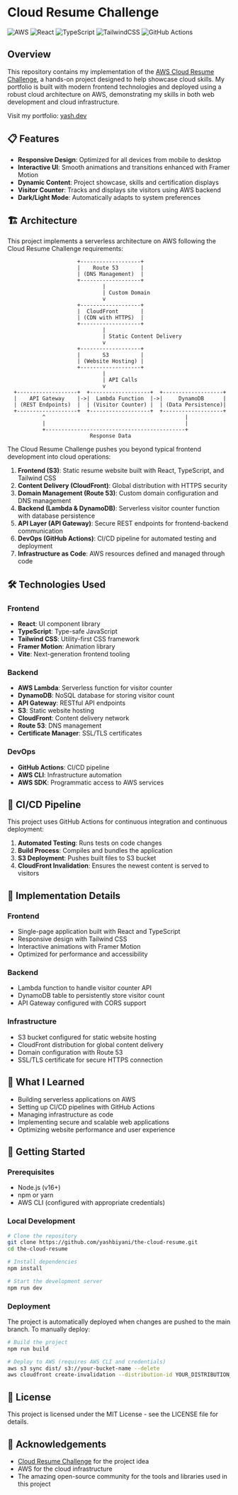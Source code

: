 # Cloud Resume Challenge

![AWS](https://img.shields.io/badge/AWS-%23FF9900.svg?style=for-the-badge&logo=amazon-aws&logoColor=white)
![React](https://img.shields.io/badge/react-%2320232a.svg?style=for-the-badge&logo=react&logoColor=%2361DAFB)
![TypeScript](https://img.shields.io/badge/typescript-%23007ACC.svg?style=for-the-badge&logo=typescript&logoColor=white)
![TailwindCSS](https://img.shields.io/badge/tailwindcss-%2338B2AC.svg?style=for-the-badge&logo=tailwind-css&logoColor=white)
![GitHub Actions](https://img.shields.io/badge/github%20actions-%232671E5.svg?style=for-the-badge&logo=githubactions&logoColor=white)

## Overview

This repository contains my implementation of the [AWS Cloud Resume Challenge](https://cloudresumechallenge.dev/), a hands-on project designed to help showcase cloud skills. My portfolio is built with modern frontend technologies and deployed using a robust cloud architecture on AWS, demonstrating my skills in both web development and cloud infrastructure.

Visit my portfolio: [yash.dev](https://yashbiyani.com)

## 📋 Features

- **Responsive Design**: Optimized for all devices from mobile to desktop
- **Interactive UI**: Smooth animations and transitions enhanced with Framer Motion
- **Dynamic Content**: Project showcase, skills and certification displays
- **Visitor Counter**: Tracks and displays site visitors using AWS backend
- **Dark/Light Mode**: Automatically adapts to system preferences

## 🏗️ Architecture

This project implements a serverless architecture on AWS following the Cloud Resume Challenge requirements:

```
                      +-------------------+
                      |    Route 53       |
                      | (DNS Management)  |
                      +-------------------+
                              |
                              | Custom Domain
                              v
                      +-------------------+
                      |  CloudFront       |
                      | (CDN with HTTPS)  |
                      +-------------------+
                              |
                              | Static Content Delivery
                              v
                      +-------------------+
                      |       S3          |
                      | (Website Hosting) |
                      +-------------------+
                              |
                              | API Calls
                              v
  +-------------------+  +-------------------+  +-------------------+
  |    API Gateway    |->|  Lambda Function  |->|     DynamoDB      |
  | (REST Endpoints)  |  | (Visitor Counter) |  | (Data Persistence)|
  +-------------------+  +-------------------+  +-------------------+
           ^                                            |
           |                                            |
           +--------------------------------------------+
                          Response Data
```

The Cloud Resume Challenge pushes you beyond typical frontend development into cloud operations:

1. **Frontend (S3)**: Static resume website built with React, TypeScript, and Tailwind CSS
2. **Content Delivery (CloudFront)**: Global distribution with HTTPS security
3. **Domain Management (Route 53)**: Custom domain configuration and DNS management
4. **Backend (Lambda & DynamoDB)**: Serverless visitor counter function with database persistence
5. **API Layer (API Gateway)**: Secure REST endpoints for frontend-backend communication
6. **DevOps (GitHub Actions)**: CI/CD pipeline for automated testing and deployment
7. **Infrastructure as Code**: AWS resources defined and managed through code

## 🛠️ Technologies Used

### Frontend
- **React**: UI component library
- **TypeScript**: Type-safe JavaScript
- **Tailwind CSS**: Utility-first CSS framework
- **Framer Motion**: Animation library
- **Vite**: Next-generation frontend tooling

### Backend
- **AWS Lambda**: Serverless function for visitor counter
- **DynamoDB**: NoSQL database for storing visitor count
- **API Gateway**: RESTful API endpoints
- **S3**: Static website hosting
- **CloudFront**: Content delivery network
- **Route 53**: DNS management
- **Certificate Manager**: SSL/TLS certificates

### DevOps
- **GitHub Actions**: CI/CD pipeline
- **AWS CLI**: Infrastructure automation
- **AWS SDK**: Programmatic access to AWS services

## 🚀 CI/CD Pipeline

This project uses GitHub Actions for continuous integration and continuous deployment:

1. **Automated Testing**: Runs tests on code changes
2. **Build Process**: Compiles and bundles the application
3. **S3 Deployment**: Pushes built files to S3 bucket
4. **CloudFront Invalidation**: Ensures the newest content is served to visitors

## 📝 Implementation Details

### Frontend
- Single-page application built with React and TypeScript
- Responsive design with Tailwind CSS
- Interactive animations with Framer Motion
- Optimized for performance and accessibility

### Backend
- Lambda function to handle visitor counter API
- DynamoDB table to persistently store visitor count
- API Gateway configured with CORS support

### Infrastructure
- S3 bucket configured for static website hosting
- CloudFront distribution for global content delivery
- Domain configuration with Route 53
- SSL/TLS certificate for secure HTTPS connection

## 🧠 What I Learned

- Building serverless applications on AWS
- Setting up CI/CD pipelines with GitHub Actions
- Managing infrastructure as code
- Implementing secure and scalable web applications
- Optimizing website performance and user experience

## 🏁 Getting Started

### Prerequisites
- Node.js (v16+)
- npm or yarn
- AWS CLI (configured with appropriate credentials)

### Local Development

```bash
# Clone the repository
git clone https://github.com/yashbiyani/the-cloud-resume.git
cd the-cloud-resume

# Install dependencies
npm install

# Start the development server
npm run dev
```

### Deployment

The project is automatically deployed when changes are pushed to the main branch. To manually deploy:

```bash
# Build the project
npm run build

# Deploy to AWS (requires AWS CLI and credentials)
aws s3 sync dist/ s3://your-bucket-name --delete
aws cloudfront create-invalidation --distribution-id YOUR_DISTRIBUTION_ID --paths "/*"
```

## 📜 License

This project is licensed under the MIT License - see the LICENSE file for details.

## 🙏 Acknowledgements

- [Cloud Resume Challenge](https://cloudresumechallenge.dev/) for the project idea
- AWS for the cloud infrastructure
- The amazing open-source community for the tools and libraries used in this project
